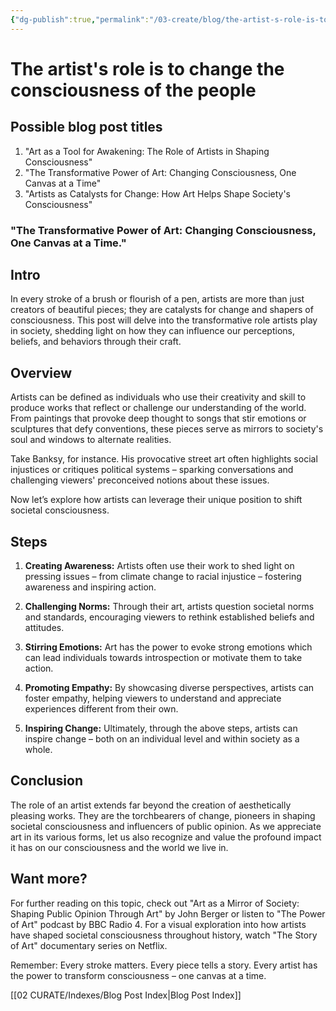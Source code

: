 ```yaml
---
{"dg-publish":true,"permalink":"/03-create/blog/the-artist-s-role-is-to-change-the-consciousness-of-the-people/","tags":["consciousness","art"]}
---
```



# The artist's role is to change the consciousness of the people


## Possible blog post titles

1. "Art as a Tool for Awakening: The Role of Artists in Shaping Consciousness"
2. "The Transformative Power of Art: Changing Consciousness, One Canvas at a Time"
3. "Artists as Catalysts for Change: How Art Helps Shape Society's Consciousness"

### "The Transformative Power of Art: Changing Consciousness, One Canvas at a Time."

## Intro
In every stroke of a brush or flourish of a pen, artists are more than just creators of beautiful pieces; they are catalysts for change and shapers of consciousness. This post will delve into the transformative role artists play in society, shedding light on how they can influence our perceptions, beliefs, and behaviors through their craft.

## Overview
Artists can be defined as individuals who use their creativity and skill to produce works that reflect or challenge our understanding of the world. From paintings that provoke deep thought to songs that stir emotions or sculptures that defy conventions, these pieces serve as mirrors to society's soul and windows to alternate realities.

Take Banksy, for instance. His provocative street art often highlights social injustices or critiques political systems – sparking conversations and challenging viewers' preconceived notions about these issues.

Now let’s explore how artists can leverage their unique position to shift societal consciousness.

## Steps
1. **Creating Awareness:** Artists often use their work to shed light on pressing issues – from climate change to racial injustice – fostering awareness and inspiring action.
  
2. **Challenging Norms:** Through their art, artists question societal norms and standards, encouraging viewers to rethink established beliefs and attitudes.
   
3. **Stirring Emotions:** Art has the power to evoke strong emotions which can lead individuals towards introspection or motivate them to take action.
   
4. **Promoting Empathy:** By showcasing diverse perspectives, artists can foster empathy, helping viewers to understand and appreciate experiences different from their own.
   
5. **Inspiring Change:** Ultimately, through the above steps, artists can inspire change – both on an individual level and within society as a whole.

## Conclusion
The role of an artist extends far beyond the creation of aesthetically pleasing works. They are the torchbearers of change, pioneers in shaping societal consciousness and influencers of public opinion. As we appreciate art in its various forms, let us also recognize and value the profound impact it has on our consciousness and the world we live in.

## Want more?
For further reading on this topic, check out "Art as a Mirror of Society: Shaping Public Opinion Through Art" by John Berger or listen to "The Power of Art" podcast by BBC Radio 4. For a visual exploration into how artists have shaped societal consciousness throughout history, watch "The Story of Art" documentary series on Netflix.

Remember: Every stroke matters. Every piece tells a story. Every artist has the power to transform consciousness – one canvas at a time.




[[02 CURATE/Indexes/Blog Post Index\|Blog Post Index]]